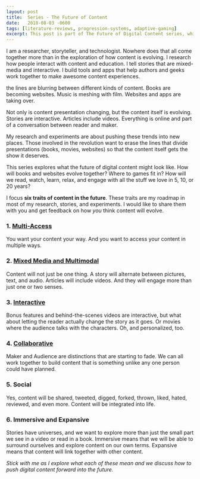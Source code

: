 ```yaml
---
layout: post
title:  Series - The Future of Content
date:   2018-08-03 -0600
tags: [literature-reviews, progression-systems, adaptive-gaming]
excerpt: This post is part of The Future of Digital Content series, which discusses six traits I believe will be at the heart what content will look like in the coming years. These traits form a roadmap that lies at the heart of my research and experiments. The traits also work together, mixing and meshing, to paint a picture of how our future selves may read, watch, learn, and listen.
---
```


I am a researcher, storyteller, and technologist. Nowhere does that all come together more than in the exploration of how content is evolving. I research how people interact with content and education. I tell stories that are mixed-media and interactive. I build tools and apps that help authors and geeks work together to make awesome content experiences.

the lines are blurring between different kinds of content. Books are becoming websites. Music is meshing with film. Websites and apps are taking over.

Not only is content presentation changing, but the content itself is evolving. Stories are interactive. Articles include videos. Everything is online and part of a conversation between reader and maker.

My research and experiments are about pushing these trends into new places. Those involved in the revolution want to erase the lines that divide presentations (books, movies, websites) so that the content itself gets the show it deserves.

This series explores what the future of digital content might look like. How will books and websites evolve together? Where to games fit in? How will we read, watch, learn, relax, and engage with all the stuff we love in 5, 10, or 20 years?

I focus **six traits of content in the future**. These traits are my roadmap in most of my research, stories, and experiments. I would like to share them with you and get feedback on how _you_ think content will evolve.

### 1. [Multi-Access](http://chrismichaelsauthor.com/innovation/future-of-content-multi-access/ "The Future of Content: Multi-Access")

You want your content your way. And you want to access your content in multiple ways.

### 2. [Mixed Media and Multimodal](http://chrismichaelsauthor.com/innovation/future-of-content-mixed-media/ "The Future of Content: Mixed-Media")

Content will not just be one thing. A story will alternate between pictures, text, and audio. Articles will include videos. And they will engage more than just one or two senses.

### 3. [Interactive](http://chrismichaelsauthor.com/innovation/future-of-content-interactive/ "The Future of Content: Interactive")

Bonus features and behind-the-scenes videos are interactive, but what about letting the reader actually change the story as it goes. Or movies where the audience talks with the characters. Oh, and personalized, too.

### 4. [Collaborative](http://chrismichaelsauthor.com/innovation/future-of-content-collaborative/ "The Future of Content: Collaborative")

Maker and Audience are distinctions that are starting to fade. We can all work together to build content that is something unlike any one person could have planned.

### 5. Social

Yes, content will be shared, tweeted, digged, forked, thrown, liked, hated, reviewed, and even more. Content will be integrated into life.

### 6. Immersive and Expansive

Stories have universes, and we want to explore more than just the small part we see in a video or read in a book. Immersive means that we will be able to surround ourselves and explore content on our own terms. Expansive means that content will link together with other content.

_Stick with me as I explore what each of these mean and we discuss how to push digital content forward into the future._
